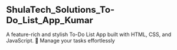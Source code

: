 # ShulaTech_Solutions_To-Do_List_App_Kumar
A feature-rich and stylish To-Do List App built with HTML, CSS, and JavaScript. 🚀 Manage your tasks effortlessly 

<!DOCTYPE html>
<html lang="en">

<head>
    <meta charset="UTF-8">
    <meta name="viewport" content="width=device-width, initial-scale=1.0">
    <title>Advanced To-Do List</title>
    <link rel="stylesheet" href="style.css">
    <style>
        @import url('https://fonts.googleapis.com/css2?family=Poppins:wght@300;400;600&display=swap');

        body {
            font-family: 'Poppins', sans-serif;
            background: #1e1e1e;
            color: white;
            display: flex;
            justify-content: center;
            align-items: center;
            height: 100vh;
            margin: 0;
            flex-direction: column;
        }

        .container {
            background: #292929;
            padding: 20px;
            border-radius: 10px;
            width: 400px;
            text-align: center;
            box-shadow: 0px 5px 15px rgba(0, 0, 0, 0.3);
        }

        h1 {
            font-size: 24px;
        }

        .input-section {
            display: flex;
            gap: 10px;
        }

        input,
        select {
            flex: 1;
            padding: 10px;
            border: none;
            border-radius: 5px;
            outline: none;
        }

        button {
            background: #27ae60;
            color: white;
            border: none;
            padding: 10px 15px;
            border-radius: 5px;
            cursor: pointer;
            font-weight: bold;
        }

        button:hover {
            background: #2ecc71;
        }

        ul {
            list-style: none;
            padding: 0;
            margin-top: 20px;
        }

        li {
            background: #333;
            margin: 5px 0;
            padding: 10px;
            display: flex;
            justify-content: space-between;
            align-items: center;
            border-radius: 5px;
            cursor: pointer;
        }

        li.completed {
            text-decoration: line-through;
            opacity: 0.6;
        }

        .delete-btn {
            background: red;
            color: white;
            border: none;
            padding: 5px 10px;
            border-radius: 5px;
            cursor: pointer;
        }

        .edit-btn {
            background: orange;
            color: white;
            border: none;
            padding: 5px 10px;
            border-radius: 5px;
            cursor: pointer;
        }
    </style>
</head>

<body>
    <div class="container">
        <h1>📝 To-Do List</h1>
        <div class="input-section">
            <input type="text" id="taskInput" placeholder="Add a new task...">
            <input type="date" id="dueDate">
            <select id="priority">
                <option value="Low">Low</option>
                <option value="Medium">Medium</option>
                <option value="High">High</option>
            </select>
            <button onclick="addTask()">Add</button>
        </div>
        <ul id="taskList"></ul>
    </div>
    <script>
        document.addEventListener("DOMContentLoaded", loadTasks);

        function addTask() {
            let taskInput = document.getElementById("taskInput").value.trim();
            let dueDate = document.getElementById("dueDate").value;
            let priority = document.getElementById("priority").value;

            if (taskInput === "") {
                alert("Please enter a task!");
                return;
            }

            let taskList = document.getElementById("taskList");
            let li = document.createElement("li");
            li.innerHTML = `<span>${taskInput} - ${dueDate} (${priority})</span> 
                            <button class='edit-btn' onclick='editTask(this)'>Edit</button>
                            <button class='delete-btn' onclick='deleteTask(this)'>X</button>`;

            li.addEventListener("click", function () {
                this.classList.toggle("completed");
                saveTasks();
            });

            taskList.appendChild(li);
            document.getElementById("taskInput").value = "";
            saveTasks();
        }

        function editTask(button) {
            let taskItem = button.parentElement;
            let taskText = taskItem.querySelector("span").innerText;
            let newTask = prompt("Edit Task:", taskText);
            if (newTask) {
                taskItem.querySelector("span").innerText = newTask;
                saveTasks();
            }
        }

        function deleteTask(button) {
            let taskItem = button.parentElement;
            taskItem.remove();
            saveTasks();
        }

        function saveTasks() {
            let tasks = [];
            document.querySelectorAll("#taskList li").forEach(li => {
                tasks.push({ text: li.querySelector("span").innerText, completed: li.classList.contains("completed") });
            });
            localStorage.setItem("tasks", JSON.stringify(tasks));
        }

        function loadTasks() {
            let storedTasks = localStorage.getItem("tasks");
            if (storedTasks) {
                let tasks = JSON.parse(storedTasks);
                let taskList = document.getElementById("taskList");
                tasks.forEach(task => {
                    let li = document.createElement("li");
                    li.innerHTML = `<span>${task.text}</span> 
                                    <button class='edit-btn' onclick='editTask(this)'>Edit</button>
                                    <button class='delete-btn' onclick='deleteTask(this)'>X</button>`;
                    if (task.completed) li.classList.add("completed");
                    li.addEventListener("click", function () {
                        this.classList.toggle("completed");
                        saveTasks();
                    });
                    taskList.appendChild(li);
                });
            }
        }
    </script>
</body>

</html>


